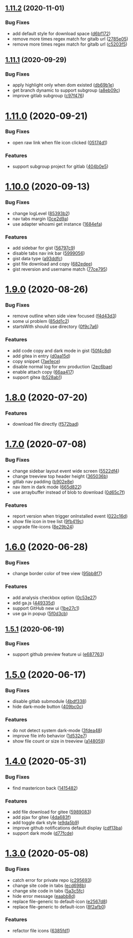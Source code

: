 ## [1.11.2](https://github.com/ineo6/git-master/compare/v1.11.1...v1.11.2) (2020-11-01)


### Bug Fixes

* add default style for download space ([d6bf172](https://github.com/ineo6/git-master/commit/d6bf1728e3f4db908d38eb240d2a3597ea8654d8))
* remove more times regex match for gitalb url ([2785e05](https://github.com/ineo6/git-master/commit/2785e05d0406c7e0024e0b61a61eda242bef687f))
* remove more times regex match for gitalb url ([c5203f5](https://github.com/ineo6/git-master/commit/c5203f5c2c4dbee606777ab053d54f417424cf8a))

## [1.11.1](https://github.com/ineo6/git-master/compare/v1.11.0...v1.11.1) (2020-09-29)


### Bug Fixes

* apply highlight only when dom existed ([db69b1e](https://github.com/ineo6/git-master/commit/db69b1e308425c1caec5d2698389991330cd173b))
* get branch dynamic to support subgroup ([a8eb09c](https://github.com/ineo6/git-master/commit/a8eb09c3adbebb8313cf7391e48a5607b973babe))
* improve gitlab subgroup ([c97f476](https://github.com/ineo6/git-master/commit/c97f4762133528e74ec7e6d552acce2cafc508ba))

# [1.11.0](https://github.com/ineo6/git-master/compare/v1.10.0...v1.11.0) (2020-09-21)


### Bug Fixes

* open raw link when file icon clicked ([05174d1](https://github.com/ineo6/git-master/commit/05174d19d064863bc3fc8fb0cd3b1d313968c8a6))


### Features

* support subgroup project for gitlab ([404b0e5](https://github.com/ineo6/git-master/commit/404b0e5ca7f37b987b14ee4bb7f68dfbbc419607))

# [1.10.0](https://github.com/ineo6/git-master/compare/v1.9.0...v1.10.0) (2020-09-13)


### Bug Fixes

* change logLevel ([85393b2](https://github.com/ineo6/git-master/commit/85393b21356076781e32767cdff10a04b34a4c63))
* nav tabs margin ([0ce2d9a](https://github.com/ineo6/git-master/commit/0ce2d9aaceb468ccb1f602dda8e3a4aac7d1c8ea))
* use adapter whoami get instance ([1684efa](https://github.com/ineo6/git-master/commit/1684efa38ed2da235c0a191a40bec68ea838f1d2))


### Features

* add sidebar for gist ([56797c9](https://github.com/ineo6/git-master/commit/56797c927c15077eec4926e3822db9f842736b01))
* disable tabs nav ink bar ([5999056](https://github.com/ineo6/git-master/commit/5999056d60c4b831c88f6ed52722c8a2fd6646fe))
* gist data type ([a93ddfc](https://github.com/ineo6/git-master/commit/a93ddfc4c007e8f21bf2500d213fd98351c22289))
* gist file download and copy ([682edee](https://github.com/ineo6/git-master/commit/682edeeae790c4213e0729929c90aa5d2bc90e70))
* gist reversion and username match ([77ce795](https://github.com/ineo6/git-master/commit/77ce7953b37c0e59af577c0168eac7c2535955a8))

# [1.9.0](https://github.com/ineo6/git-master/compare/v1.8.0...v1.9.0) (2020-08-26)


### Bug Fixes

* remove outline when side view focused ([f4d43d3](https://github.com/ineo6/git-master/commit/f4d43d3984f750263951955d1c5eee07d8a53320))
* some ui problem ([85dd1c2](https://github.com/ineo6/git-master/commit/85dd1c2263c13340ccb9cdb807349c401fa6f232))
* startsWith should use directory ([0f9c7a6](https://github.com/ineo6/git-master/commit/0f9c7a638b4b8d8d6b6c79090fde6c0743c63801))


### Features

* add code copy and dark mode in gist ([50f4c8d](https://github.com/ineo6/git-master/commit/50f4c8d4cc190b7637bb0e63df3efd1990d8a5ec))
* add gitea in entry ([d0aa15d](https://github.com/ineo6/git-master/commit/d0aa15d79a65a7621270064f48569944dda73bd1))
* copy snippet ([7ae1ece](https://github.com/ineo6/git-master/commit/7ae1eced71fd32474c8049d1fa39f94201e1c107))
* disable normal log for env production ([2ec6bae](https://github.com/ineo6/git-master/commit/2ec6bae05235af59ccbc649b3b5f48a61efb8073))
* enable attach copy ([66aa417](https://github.com/ineo6/git-master/commit/66aa41714090e3f2d2e09fcc602c57a0aad4e908))
* support gitea ([b528ab1](https://github.com/ineo6/git-master/commit/b528ab13222f1063d47099371332d7bcf798c032))

# [1.8.0](https://github.com/ineo6/git-master/compare/v1.7.0...v1.8.0) (2020-07-20)


### Features

* download file directly ([f572bad](https://github.com/ineo6/git-master/commit/f572bad702340bf8811ee1ec924c19a4f8ba5fe9))

# [1.7.0](https://github.com/ineo6/git-master/compare/v1.6.0...v1.7.0) (2020-07-08)


### Bug Fixes

* change sidebar layout event wide screen ([5522df4](https://github.com/ineo6/git-master/commit/5522df409983168a5e354bd31654a39a1e534a91))
* change treeview top header height ([365036b](https://github.com/ineo6/git-master/commit/365036b438092370bf302d246e57364619429801))
* gitlab nav padding ([b902e8e](https://github.com/ineo6/git-master/commit/b902e8ee8deeb1c1436f85c9ae89f05c0dc1c15c))
* nav item in dark mode ([665d822](https://github.com/ineo6/git-master/commit/665d822d8f9d47ccb30043ee362b40a579a6c2d1))
* use arraybuffer instead of blob to download ([0d65c7f](https://github.com/ineo6/git-master/commit/0d65c7fc613c94d3ae9db0e2480135eb9fc8043a))


### Features

* report version when trigger onInstalled event ([022c16d](https://github.com/ineo6/git-master/commit/022c16dbfe169c8aca431cc5e76627cde4a5d953))
* show file icon in tree list ([9fb419c](https://github.com/ineo6/git-master/commit/9fb419cbbfa8771a2802f7e050494706216ce108))
* upgrade file-icons ([8e29b24](https://github.com/ineo6/git-master/commit/8e29b243cc2e05b3d86b505734ea9dc6ef88df6c))

# [1.6.0](https://github.com/ineo6/git-master/compare/v1.5.1...v1.6.0) (2020-06-28)


### Bug Fixes

* change border color of tree view ([95bb8f7](https://github.com/ineo6/git-master/commit/95bb8f70188f0a5316b7f4d476172725861b11de))


### Features

* add analysis checkbox option ([0c53e27](https://github.com/ineo6/git-master/commit/0c53e271c92c3335cc8d9868dbf17b69dd1a5b31))
* add ga.js ([449335d](https://github.com/ineo6/git-master/commit/449335d3ff6109a84bb2eeb1b905c90418fccd81))
* support GitHub new ui ([1be27c1](https://github.com/ineo6/git-master/commit/1be27c17b03571286e02b4fb6a18d80561ed9fa8))
* use ga in popup ([5f0d3cb](https://github.com/ineo6/git-master/commit/5f0d3cb11d466139e29eaa2db9d44a2994998f1c))

## [1.5.1](https://github.com/ineo6/git-master/compare/v1.5.0...v1.5.1) (2020-06-19)


### Bug Fixes

* support github preview feature ui ([e687763](https://github.com/ineo6/git-master/commit/e68776308b61cf7ba45e959ee0dac2703ec88b12))

# [1.5.0](https://github.com/ineo6/git-master/compare/v1.4.0...v1.5.0) (2020-06-17)


### Bug Fixes

* disable gitlab submodule ([4bdf338](https://github.com/ineo6/git-master/commit/4bdf33820ada89d2bf8ec961a2ab6c70ce2fac19))
* hide dark-mode button ([409bc0c](https://github.com/ineo6/git-master/commit/409bc0c88c520cb65fa7e35b9c5653fa3b5910b1))


### Features

* do not detect system dark-mode ([3fdea48](https://github.com/ineo6/git-master/commit/3fdea4832382ef2f69c386ddfc577175e0de3953))
* improve file info behavior ([1d532e7](https://github.com/ineo6/git-master/commit/1d532e7f22056525e69755bbb40cd567010db9bf))
* show file count or size in treeview ([a148059](https://github.com/ineo6/git-master/commit/a1480590d38d49b26930bc9bcf99a779e38a2fc0))

# [1.4.0](https://github.com/ineo6/git-master/compare/v1.3.0...v1.4.0) (2020-05-31)


### Bug Fixes

* find mastericon back ([1415482](https://github.com/ineo6/git-master/commit/1415482a1b60e3699d06d9a00c1af802907ce747))


### Features

* add file download for gitee ([5989083](https://github.com/ineo6/git-master/commit/5989083ad8e177876f584263e206a29eb03bebce))
* add pjax for gitee ([4da683f](https://github.com/ineo6/git-master/commit/4da683fc298e05ef6d136c6ae6d240856a6dd607))
* add toggle dark style ([e9da5b9](https://github.com/ineo6/git-master/commit/e9da5b98bf8e9813b581c1a4b6c812ca254431d9))
* improve github notifications default display ([cdf13ba](https://github.com/ineo6/git-master/commit/cdf13bad18699b10c5dd20a483074a4c7fe2afda))
* support dark mode ([d77fcde](https://github.com/ineo6/git-master/commit/d77fcde03030ca281d0ae9002434fcbd33a6607f))

# [1.3.0](https://github.com/ineo6/git-master/compare/v1.2.0...v1.3.0) (2020-05-08)


### Bug Fixes

* catch error for private repo ([c295693](https://github.com/ineo6/git-master/commit/c2956931abcd11a0fb9ec2097d5de2d2296eb380))
* change site code in tabs ([ecd698b](https://github.com/ineo6/git-master/commit/ecd698b1eef9425134f6019fb1ac28d35563a701))
* change site code in tabs ([5a3c5fc](https://github.com/ineo6/git-master/commit/5a3c5fcd59c546787765c33b62cc005d9b684067))
* hide error message ([eaabb8d](https://github.com/ineo6/git-master/commit/eaabb8dc1d7512e9b0b2bdac9f680ec5eedbb330))
* replace file-generic to default-icon ([e2567d8](https://github.com/ineo6/git-master/commit/e2567d8007088038e9f44d85bb3ecc5ed5c44b3f))
* replace file-generic to default-icon ([8f2afb0](https://github.com/ineo6/git-master/commit/8f2afb0b6d7dbb6a702aaacd724b83dd50f6105b))


### Features

* refactor file icons ([6385fd1](https://github.com/ineo6/git-master/commit/6385fd1e23f54c22985bb59023abda45bf147867))

